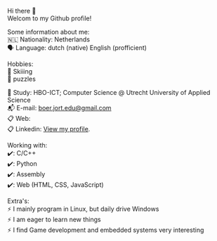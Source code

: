 Hi there 👋  
Welcom to my Github profile!  
  
Some information about me:  
:netherlands: Nationality: Netherlands  
:speaking_head: Language: dutch (native) English (profficient)  
  
Hobbies:  
:ski: Skiiing  
:game_die: puzzles  

🏫 Study: HBO-ICT; Computer Science @ Utrecht University of Applied Science  
:mailbox_with_mail: E-mail: boer.jort.edu@gmail.com  
📋 Web: <WorkInProgress>  
📋 Linkedin: [View my profile](https://www.linkedin.com/in/jort-de-boer-in/).  
   
Working with:  
✔️: C/C++  
✔️: Python  
✔️: Assembly  
✔️: Web (HTML, CSS, JavaScript)  
  
Extra's:  
⚡ I mainly program in Linux, but daily drive Windows  
⚡ I am eager to learn new things  
⚡ I find Game development and embedded systems very interesting   

